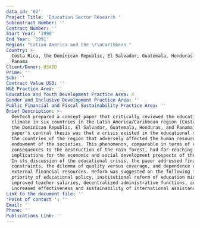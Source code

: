 ```yaml
---
data_id: '62'
Project Title: 'Education Sector Research '
Subcontract Number: ''
Contract Number: ''
Start Year: '1990'
End Year: '1991'
Region: "Latian America and the \r\nCaribbean "
Country: >-
  Costa Rica, the Dominican Republic, El Salvador, Guatemala, Honduras, and
  Panama
Client/Donor: USAID
Prime: ''
Sub: ''
Contract Value USD: ''
M&E Practice Area: ''
Education and Youth Development Practice Area: X
Gender and Inclusive Development Practice Area: ''
Public Financial and Fiscal Sustainability Practice Area: ''
Brief Description: >-
  DevTech prepared a concept paper that critically reviewed the educational
  climate in six countries in the Latin America/Caribbean region (Costa Rica,
  the Dominican Republic, El Salvador, Guatemala, Honduras, and Panama). The
  paper's central thesis was that a crisis existed in the educational systems of
  the countries of the region that adversely affected the human resource
  endowment of the societies. This phenomenon, comparable in terms of economic
  consequences to the destruction of the rain forest, had far-reaching
  implications for the economic and social development prospects of the region.
  In its discussion of the educational crisis, the paper addressed financial
  constraints, the dilemma of quality versus coverage, and dependence on
  external financial resources. Reform was suggested on the following fronts:
  priority of educational policy, institutional reform of education ministries,
  improved teacher salaries, decentralized administrative functions, and
  increased effectiveness and sustainability of international assistance.
Link to the document file: ''
'Point of contact ': ''
Email: ''
Phone: ''
Publications Link: ''
---
```


